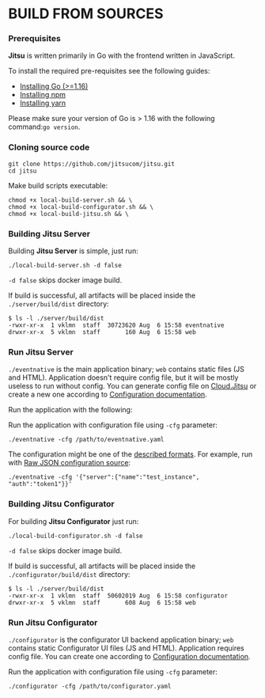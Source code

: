 # BUILD FROM SOURCES

### Prerequisites

**Jitsu** is written primarily in Go with the frontend written in JavaScript.

To install the required pre-requisites see the following guides:

- [Installing Go (>=1.16)](https://golang.org/doc/install)
- [Installing npm](https://www.npmjs.com/get-npm)
- [Installing yarn](https://classic.yarnpkg.com/lang/en/docs/install)

Please make sure your version of Go is > 1.16 with the following command:`go version`.

### Cloning source code

```shell
git clone https://github.com/jitsucom/jitsu.git
cd jitsu
```

Make build scripts executable:

```shell
chmod +x local-build-server.sh && \
chmod +x local-build-configurator.sh && \
chmod +x local-build-jitsu.sh && \
```

### Building Jitsu Server

Building **Jitsu Server** is simple, just run:

```shell
./local-build-server.sh -d false
```

`-d false` skips docker image build.

If build is successful, all artifacts will be placed inside the `./server/build/dist` directory:

```shell
$ ls -l ./server/build/dist
-rwxr-xr-x  1 vklmn  staff  30723620 Aug  6 15:58 eventnative
drwxr-xr-x  5 vklmn  staff       160 Aug  6 15:58 web
```

### Run Jitsu Server

`./eventnative` is the main application binary; `web` contains static files (JS and HTML). Application doesn't require config file, but it will be mostly useless to run without config. You can generate config file on [Cloud.Jitsu](https://cloud.jitsu.com/cfg_download) or create a new one according to [Configuration documentation](https://jitsu.com/docs/configuration).

Run the application with the following:

Run the application with configuration file using `-cfg` parameter:

```shell
./eventnative -cfg /path/to/eventnative.yaml
```

The configuration might be one of the [described formats](https://jitsu.com/docs/deployment/configuration-source). For example, run with [Raw JSON configuration source](https://jitsu.com/docs/deployment/configuration-source#raw-json):

```shell
./eventnative -cfg '{"server":{"name":"test_instance", "auth":"token1"}}'
```

### Building Jitsu Configurator

For building **Jitsu Configurator** just run:

```shell
./local-build-configurator.sh -d false
```

`-d false` skips docker image build.

If build is successful, all artifacts will be placed inside the `./configurator/build/dist` directory:

```shell
$ ls -l ./server/build/dist
-rwxr-xr-x  1 vklmn  staff  50602019 Aug  6 15:58 configurator
drwxr-xr-x  5 vklmn  staff       608 Aug  6 15:58 web
```

### Run Jitsu Configurator

`./configurator` is the configurator UI backend application binary; `web` contains static Configurator UI files (JS and HTML). Application requires config file. You can create one according to [Configuration documentation](https://jitsu.com/docs/configurator-configuration).

Run the application with configuration file using `-cfg` parameter:

```shell
./configurator -cfg /path/to/configurator.yaml
```